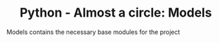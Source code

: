 <h1 align='center'> Python - Almost a circle: Models</h1>
Models contains the necessary base modules for the project
